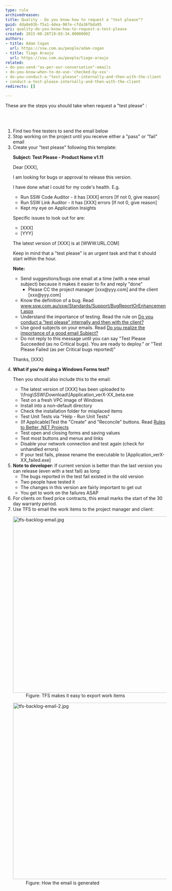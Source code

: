 ```yaml
---
type: rule
archivedreason: 
title: Quality - Do you know how to request a "test please"?
guid: dda8e03b-f5a1-4dea-967e-cfda36fbda95
uri: quality-do-you-know-how-to-request-a-test-please
created: 2015-08-26T19:03:34.0000000Z
authors:
- title: Adam Cogan
  url: https://ssw.com.au/people/adam-cogan
- title: Tiago Araujo
  url: https://ssw.com.au/people/tiago-araujo
related:
- do-you-send-"as-per-our-conversation"-emails
- do-you-know-when-to-do-use-'checked-by-xxx'-
- do-you-conduct-a-"test-please"-internally-and-then-with-the-client
- conduct-a-test-please-internally-and-then-with-the-client
redirects: []

---
```



These are the steps you should take when request a &quot;test please&quot; &#58;<br>

<br><excerpt class='endintro'></excerpt><br>
<ol><li>Find two free testers to send the email below</li><li>Stop working on the project until you receive either a &quot;pass&quot; or &quot;fail&quot; email</li><li>Create your &quot;test please&quot; following this template&#58;<div class="greyBox"><p> 
            <strong>Subject&#58; Test Please - Product Name v1.11</strong>​</p><p>Dear [XXX],</p><p>I am looking for bugs or approval to release this version.</p><p>I have done what I could for my code's health. E.g.</p><ul><li>Run SSW Code Auditor - it has [XXX] errors [If not 0, give reason]</li><li>Run SSW Link Auditor - it has [XXX] errors [If not 0, give reason]</li><li>Kept my eye on Application Insights</li></ul><p>Specific issues to look out for are&#58;</p><ul><li>[XXX]</li><li>[YYY]</li></ul><p>The latest version of [XXX] is at [WWW.URL.COM]</p><p>Keep in mind that a &quot;test please&quot; is an urgent task and that it should start within the hour.</p><p> 
            <strong>Note&#58;</strong></p><ul><li>Send suggestions/bugs one email at a time (with a new email subject) because it makes it easier to fix and reply &quot;done&quot;<ul><li>Please CC the project manager [xxx@yyy.com] and the client [xxx@yyy.com]</li></ul></li><li>Know the definition of a bug. Read <a href="http&#58;//www.ssw.com.au/ssw/Standards/Support/BugReportOrEnhancement.aspx">www.ssw.com.au/ssw/Standards/Support/BugReportOrEnhancement.aspx</a></li><li>Understand the importance of testing. Read the rule on <a href="/Management/RulesToSuccessfulProjects/Pages/InternalTestPlease.aspx" target="_blank">Do you conduct a &quot;test please&quot; internally and then with the client?</a></li><li>Use good subjects on your emails. Read <a href="/_layouts/15/FIXUPREDIRECT.ASPX?WebId=3dfc0e07-e23a-4cbb-aac2-e778b71166a2&amp;TermSetId=07da3ddf-0924-4cd2-a6d4-a4809ae20160&amp;TermId=f4073e2a-b089-4a7f-8ee6-a7b1a48509e8" target="_blank">Do you realize the importance of a good email Subject?</a></li><li>Do not reply to this message until you can say &quot;Test Please Succeeded (as no Critical bugs). You are ready to deploy.&quot; or &quot;Test Please Failed (as per Critical bugs reported)&quot;</li></ul><p>Thanks, [XXX]</p></div></li><li> 
      <strong>What if you're doing a Windows Forms test?</strong>
      <p>Then you should also include this to the email&#58;</p><ul><li>The latest version of [XXX] has been uploaded to \\frog\SSW\Download\[Application_verX-XX_beta.exe</li><li>Test on a fresh VPC image of Windows</li><li>Install into a non-default directory</li><li>Check the installation folder for misplaced items</li><li>Test Unit Tests via &quot;Help - Run Unit Tests&quot;</li><li>(If Applicable)Test the &quot;Create&quot; and &quot;Reconcile&quot; buttons. Read <a href="/_layouts/15/FIXUPREDIRECT.ASPX?WebId=3dfc0e07-e23a-4cbb-aac2-e778b71166a2&amp;TermSetId=07da3ddf-0924-4cd2-a6d4-a4809ae20160&amp;TermId=d384ebb3-3679-41cc-b05a-d439fa76cd35">Rules to Better .NET Projects</a></li><li>Test open and closing forms and saving values</li><li>Test most buttons and menus and links</li><li>Disable your network connection and test again (check for unhandled errors)</li><li>If your test fails, please rename the executable to [Application_verX-XX_failed.exe]</li></ul></li><li> 
      <strong>Note to </strong> <strong> developer&#58;&#160;</strong>If current version is better than the last version you can release (even with a test fail) as long&#58;<ul><li>The bugs reported in the test fail existed in the old version</li><li>Two people have tested it</li><li>The changes in this version are fairly important to get out</li><li>You get to work on the failures ASAP</li></ul></li><li>For clients on fixed price contracts, this email marks the start of the 30 day warranty period.</li><li>Use TFS to email the work items to the project manager and client&#58; <dl class="image"><dt> <img src="/PublishingImages/tfs-backlog-email.jpg" alt="tfs-backlog-email.jpg" style="width&#58;550px;" /> </dt><dd>Figure&#58; TFS makes it easy to export work items </dd></dl><dl class="image"><dt> <img src="/PublishingImages/tfs-backlog-email-2.jpg" alt="tfs-backlog-email-2.jpg" style="width&#58;550px;" />​ </dt><dd>Figure&#58; How the email is generated</dd></dl></li></ol>​


